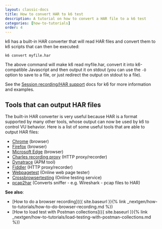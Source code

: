 ```yaml
---
layout: classic-docs
title: How to convert HAR to k6 test
description: A tutorial on how to convert a HAR file to a k6 test
categories: [how-to-tutorials]
order: 4
---
```


k6 has a built-in HAR converter that will read HAR files and convert them to k6 scripts that can then be executed:

`k6 convert myfile.har`

The above command will make k6 read myfile.har, convert it into k6-compatible Javascript and then output it on stdout (you can use the `-O` option to save to a file, or just redirect the output on stdout to a file).

See the [Session recording/HAR support](https://docs.k6.io/docs/session-recording-har-support) docs for k6 for more information and examples.

## Tools that can output HAR files

The built-in HAR converter is very useful because HAR is a format supported by many other tools, whose output can now be used by k6 to control VU behavior. Here is a list of some useful tools that are able to output HAR files:

- [Chrome](https://www.google.com/chrome/) (browser)
- [Firefox](https://www.mozilla.org/en-US/firefox/) (browser)
- [Microsoft Edge](https://www.microsoft.com/en-us/windows/microsoft-edge) (browser)
- [Charles recording proxy](http://www.charlesproxy.com/) (HTTP proxy/recorder)
- [Dynatrace](https://www.dynatrace.com/) (APM tool)
- [Fiddler](http://www.telerik.com/fiddler) (HTTP proxy/recorder)
- [Webpagetest](http://www.webpagetest.org/) (Online web page tester)
- [Crossbrowsertesting](http://crossbrowsertesting.com/) (Online testing service)
- [pcap2har](https://github.com/andrewf/pcap2har) (Converts sniffer - e.g. Wireshark - pcap files to HAR)

**See also**:
- [How to do a browser recording]({{ site.baseurl }}{% link _nextgen/how-to-tutorials/how-to-do-browser-recording.md %})
- [How to load test with Postman collections]({{ site.baseurl }}{% link _nextgen/how-to-tutorials/load-testing-with-postman-collections.md %})